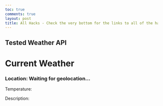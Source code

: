 ```yaml
---
toc: true
comments: true
layout: post
title: All Hacks - Check the very bottom for the links to all of the hacks
---
```

## Tested Weather API
<!DOCTYPE html>
<html>
<head>
    <link rel="stylesheet" type="text/css" href="styles.css">
</head>
<body>
    <div class="weather-container">
        <h1>Current Weather</h1>
        <h3 id="location">Location: Waiting for geolocation...</h3>
        <p id="temperature">Temperature: </p>
        <p id="description">Description: </p>
    </div>
    <script src="script.js"></script>
</body>
</html>
<script>
// script.js
const locationElement = document.getElementById("location");
const temperatureElement = document.getElementById("temperature");
const descriptionElement = document.getElementById("description");
document.addEventListener("DOMContentLoaded", () => {
    if ("geolocation" in navigator) {
        navigator.geolocation.getCurrentPosition(function (position) {
            const lat = position.coords.latitude;
            const lon = position.coords.longitude;
            const apiKey = '777d2b06a33946bf47eba273e42a3b7e';
            const apiUrl = `https://api.openweathermap.org/data/2.5/weather?lat=${lat}&lon=${lon}&appid=${apiKey}&units=metric`;
            fetch(apiUrl)
                .then((response) => {
                    if (!response.ok) {
                        throw new Error("Network response was not ok");
                    }
                    return response.json();
                })
                .then((data) => {
                    const location = data.name;
                    const temperature = data.main.temp;
                    const description = data.weather[0].description;
                    locationElement.textContent = `Location: ${location}`;
                    temperatureElement.textContent = `Temperature: ${temperature}°C`;
                    descriptionElement.textContent = `Description: ${description}`;
                })
                .catch((error) => {
                    console.error("Error fetching weather data: ", error);
                    locationElement.textContent = "Unable to fetch location data";
                    temperatureElement.textContent = "Unable to fetch temperature data";
                    descriptionElement.textContent = "Unable to fetch description data";
                });
        }, function (error) {
            console.error("Error getting geolocation: " + error.message);
            locationElement.textContent = "Geolocation error: " + error.message;
        });
    } else {
        console.error("Geolocation is not available in this browser.");
        locationElement.textContent = "Geolocation not available";
    }
});
</script>